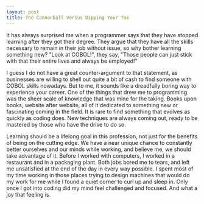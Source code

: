 ```yaml
---
layout: post
title: The Cannonball Versus Dipping Your Toe
---
```



It has always surprised me when a programmer says that they have stopped learning after they got their degree. They argue that they have all the skills necessary to remain in their job without issue, so why bother learning something new? "Look at COBOL!", they say, "Those people can just stick with that their entire lives and always be employed!"

I guess I do not have a great counter-argument to that statement, as businesses are willing to shell out quite a bit of cash to find someone with COBOL skills nowadays. But to me, it sounds like a dreadfully boring way to experience your career. One of the things that drew me to programming was the sheer scale of knowledge that was mine for the taking. Books upon books, website after website, all of it dedicated to something new or fascinating coming in the field. It is rare to find something that evolves as quickly as coding does. New techniques are always coming out, ready to be mastered by those who have the drive to do so.

Learning should be a lifelong goal in this profession, not just for the benefits of being on the cutting edge. We have a near unique chance to constantly better ourselves and our minds while working, and believe me, we should take advantage of it. Before I worked with computers, I worked in a restaurant and in a packaging plant. Both jobs bored me to tears, and left me unsatisfied at the end of the day in every way possible. I spent most of my time working in those places trying to design machines that would do my work for me while I found a quiet corner to curl up and sleep in. Only once I got into coding did my mind feel challenged and focused. And what a joy that feeling is.